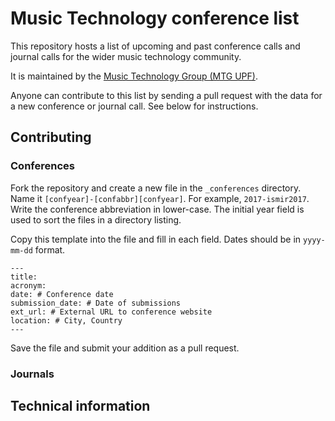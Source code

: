 # Music Technology conference list

This repository hosts a list of upcoming and past conference calls
and journal calls for the wider music technology community.

It is maintained by the [Music Technology Group (MTG UPF)](http://mtg.upf.edu).

Anyone can contribute to this list by sending a pull request with
the data for a new conference or journal call. See below for
instructions.


## Contributing

### Conferences
Fork the repository and create a new file in the `_conferences` directory.
Name it `[confyear]-[confabbr][confyear]`. For example, `2017-ismir2017`.
Write the conference abbreviation in lower-case.
The initial year field is used to sort the files in a directory listing.

Copy this template into the file and fill in each field. Dates should be
in `yyyy-mm-dd` format.
```
---
title:
acronym:
date: # Conference date
submission_date: # Date of submissions
ext_url: # External URL to conference website
location: # City, Country
---
```

Save the file and submit your addition as a pull request.

### Journals


## Technical information
